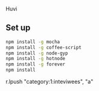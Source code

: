 Huvi

Set up
---

```bash
npm install -g mocha
npm install -g coffee-script
npm install -g node-gyp
npm install -g hotnode
npm install -g forever
npm install
```



r.lpush "category:1:inteviwees", "a"


